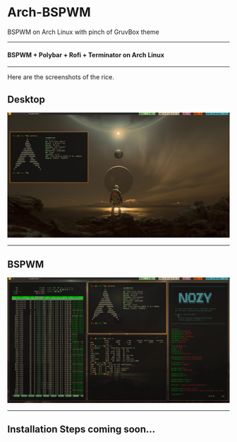 # Arch-BSPWM
BSPWM on Arch Linux with pinch of GruvBox theme

-----------------------------------------------------------------------------------------------------------------------------------------------------------------

#### BSPWM + Polybar + Rofi + Terminator on Arch Linux

-----------------------------------------------------------------------------------------------------------------------------------------------------------------

Here are the screenshots of the rice.

## Desktop
<p align="center">
  <img width=1000
       src=/Screenshots/desktop_img.png
       >
</p>

-----------------------------------------------------------------------------------------------------------------------------------------------------------------

## BSPWM
<p align="center">
  <img width=1000
       src=/Screenshots/desktop2_img.png
       >
</p>

-----------------------------------------------------------------------------------------------------------------------------------------------------------------

## Installation Steps coming soon...
